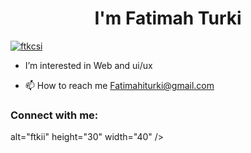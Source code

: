 
<h1 align="center">I'm Fatimah Turki</h1>

<p align="left"> <a href="https://twitter.com/devcsi" target="blank"><img src="https://img.shields.io/twitter/follow/ftkcsi?logo=twitter&style=for-the-badge" alt="ftkcsi" /></a> </p>

- I’m interested in Web and ui/ux

- 📫 How to reach me Fatimahiturki@gmail.com


<h3 align="left">Connect with me:</h3>
<p align="left">
 alt="ftkii" height="30" width="40" /></a>
</p>



